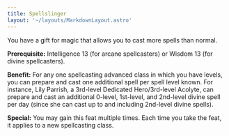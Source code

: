 ```yaml
---
title: Spellslinger
layout: '~/layouts/MarkdownLayout.astro'
---
```

You have a gift for magic that allows you to cast more spells than normal.

**Prerequisite:** Intelligence 13 (for arcane spellcasters) or Wisdom 13 (for
divine spellcasters).

**Benefit:** For any one spellcasting advanced class in which you have levels,
you can prepare and cast one additional spell per spell level known. For
instance, Lily Parrish, a 3rd-level Dedicated Hero/3rd-level Acolyte, can
prepare and cast an additional 0-level, 1st-level, and 2nd-level divine spell
per day (since she can cast up to and including 2nd-level divine spells).

**Special:** You may gain this feat multiple times. Each time you take the
feat, it applies to a new spellcasting class.

